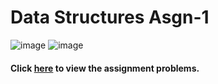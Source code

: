 # Data Structures Asgn-1

![image](https://user-images.githubusercontent.com/63636498/116137708-7f6b4e00-a6f1-11eb-897b-f352b38bf856.png)
![image](https://user-images.githubusercontent.com/63636498/116137718-82fed500-a6f1-11eb-80bb-49716740bd84.png)

#### Click [here](https://github.com/ABD-01/CSL-Assignments/blob/docs/DS_Asgn1_Recursion.pdf) to view the assignment problems.
